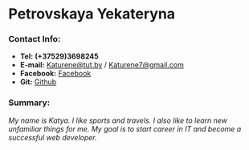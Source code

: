 # Petrovskaya Yekateryna


### Contact Info:

- **Tel:**    **(+37529)3698245**
- **E-mail:**   <Katurene@tut.by>  /  <Katurene7@gmail.com>
- **Facebook:** [Facebook](https://www.facebook.com/katurene)
- **Git:**      [Github](https://github.com/Katurene)


### Summary:

*My name is Katya. I like sports and travels. I also like to learn new unfamiliar things for me. My goal is to start career in IT and become a successful web developer.*
